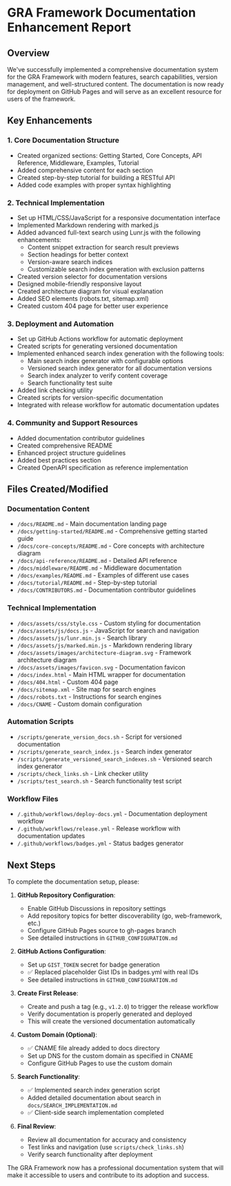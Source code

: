 # GRA Framework Documentation Enhancement Report

## Overview

We've successfully implemented a comprehensive documentation system for the GRA Framework with modern features, search capabilities, version management, and well-structured content. The documentation is now ready for deployment on GitHub Pages and will serve as an excellent resource for users of the framework.

## Key Enhancements

### 1. Core Documentation Structure
- Created organized sections: Getting Started, Core Concepts, API Reference, Middleware, Examples, Tutorial
- Added comprehensive content for each section
- Created step-by-step tutorial for building a RESTful API
- Added code examples with proper syntax highlighting

### 2. Technical Implementation
- Set up HTML/CSS/JavaScript for a responsive documentation interface
- Implemented Markdown rendering with marked.js
- Added advanced full-text search using Lunr.js with the following enhancements:
  - Content snippet extraction for search result previews
  - Section headings for better context
  - Version-aware search indices
  - Customizable search index generation with exclusion patterns
- Created version selector for documentation versions
- Designed mobile-friendly responsive layout
- Created architecture diagram for visual explanation
- Added SEO elements (robots.txt, sitemap.xml)
- Created custom 404 page for better user experience

### 3. Deployment and Automation
- Set up GitHub Actions workflow for automatic deployment
- Created scripts for generating versioned documentation
- Implemented enhanced search index generation with the following tools:
  - Main search index generator with configurable options
  - Versioned search index generator for all documentation versions
  - Search index analyzer to verify content coverage
  - Search functionality test suite
- Added link checking utility
- Created scripts for version-specific documentation
- Integrated with release workflow for automatic documentation updates

### 4. Community and Support Resources
- Added documentation contributor guidelines
- Created comprehensive README 
- Enhanced project structure guidelines
- Added best practices section
- Created OpenAPI specification as reference implementation

## Files Created/Modified

### Documentation Content
- `/docs/README.md` - Main documentation landing page
- `/docs/getting-started/README.md` - Comprehensive getting started guide
- `/docs/core-concepts/README.md` - Core concepts with architecture diagram
- `/docs/api-reference/README.md` - Detailed API reference
- `/docs/middleware/README.md` - Middleware documentation
- `/docs/examples/README.md` - Examples of different use cases
- `/docs/tutorial/README.md` - Step-by-step tutorial
- `/docs/CONTRIBUTORS.md` - Documentation contributor guidelines

### Technical Implementation
- `/docs/assets/css/style.css` - Custom styling for documentation
- `/docs/assets/js/docs.js` - JavaScript for search and navigation
- `/docs/assets/js/lunr.min.js` - Search library
- `/docs/assets/js/marked.min.js` - Markdown rendering library
- `/docs/assets/images/architecture-diagram.svg` - Framework architecture diagram
- `/docs/assets/images/favicon.svg` - Documentation favicon
- `/docs/index.html` - Main HTML wrapper for documentation
- `/docs/404.html` - Custom 404 page
- `/docs/sitemap.xml` - Site map for search engines
- `/docs/robots.txt` - Instructions for search engines
- `/docs/CNAME` - Custom domain configuration

### Automation Scripts
- `/scripts/generate_version_docs.sh` - Script for versioned documentation
- `/scripts/generate_search_index.js` - Search index generator
- `/scripts/generate_versioned_search_indexes.sh` - Versioned search index generator
- `/scripts/check_links.sh` - Link checker utility
- `/scripts/test_search.sh` - Search functionality test script

### Workflow Files
- `/.github/workflows/deploy-docs.yml` - Documentation deployment workflow
- `/.github/workflows/release.yml` - Release workflow with documentation updates
- `/.github/workflows/badges.yml` - Status badges generator

## Next Steps

To complete the documentation setup, please:

1. **GitHub Repository Configuration**:
   - Enable GitHub Discussions in repository settings
   - Add repository topics for better discoverability (go, web-framework, etc.)
   - Configure GitHub Pages source to gh-pages branch
   - See detailed instructions in `GITHUB_CONFIGURATION.md`

2. **GitHub Actions Configuration**:
   - Set up `GIST_TOKEN` secret for badge generation
   - ✅ Replaced placeholder Gist IDs in badges.yml with real IDs
   - See detailed instructions in `GITHUB_CONFIGURATION.md`

3. **Create First Release**:
   - Create and push a tag (e.g., `v1.2.0`) to trigger the release workflow
   - Verify documentation is properly generated and deployed
   - This will create the versioned documentation automatically

4. **Custom Domain (Optional)**:
   - ✅ CNAME file already added to docs directory
   - Set up DNS for the custom domain as specified in CNAME
   - Configure GitHub Pages to use the custom domain

5. **Search Functionality**:
   - ✅ Implemented search index generation script
   - Added detailed documentation about search in `docs/SEARCH_IMPLEMENTATION.md`
   - ✅ Client-side search implementation completed

6. **Final Review**:
   - Review all documentation for accuracy and consistency
   - Test links and navigation (use `scripts/check_links.sh`)
   - Verify search functionality after deployment

The GRA Framework now has a professional documentation system that will make it accessible to users and contribute to its adoption and success.
